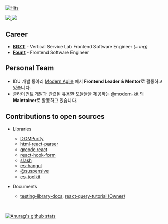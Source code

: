 [![Hits](https://hits.seeyoufarm.com/api/count/incr/badge.svg?url=https%3A%2F%2Fgithub.com%2Fssi02014&count_bg=%2379C83D&title_bg=%23555555&icon=compropago.svg&icon_color=%23E7E7E7&title=hits&edge_flat=false)](https://hits.seeyoufarm.com)
<br />

<div>
  <a href="https://www.linkedin.com/in/%EB%AF%BC%EC%9E%AC-%EC%A0%84-b07774216" target="_blank">
    <img src="https://img.shields.io/badge/LinkedIn-3776AB?style=for-the-badge&logo=linkedin&logoColor=white" />
  </a>
  <a href="https://blog.naver.com/ssi02014" target="_blank">
    <img src="https://img.shields.io/badge/Naver Blog-03C75A?style=for-the-badge&logo=naver&logoColor=white" />
  </a>
</div>

## Career
- <b>[BGZT](https://bgzt.co.kr/)</b> - Vertical Service Lab Frontend Software Engineer <i>(~ ing)</i></b>
- <b>[Fount](https://fount.co/)</b> - Frontend Software Engineer 

## Personal Team
- IDU 개발 동아리 [Modern Agile](https://modern-agile-official-client.vercel.app/) 에서 **Frontend Leader & Mentor**로 활동하고 있습니다.
- 클라이언트 개발과 관련된 유용한 모듈들을 제공하는 [@modern-kit](https://github.com/modern-agile-team/modern-kit) 의 **Maintainer**로 활동하고 있습니다.

## Contributions to open sources
- Libraries
  - [DOMPurify](https://github.com/cure53/DOMPurify/issues?q=involves%3Assi02014+)
  - [html-react-parser](https://github.com/remarkablemark/html-react-parser/issues?q=involves%3Assi02014+)
  - [qrcode.react](https://github.com/zpao/qrcode.react/issues?q=involves%3Assi02014+)
  - [react-hook-form](https://github.com/react-hook-form/react-hook-form/issues?q=involves%3Assi02014+)
  - [slash](https://github.com/toss/slash/pulls?q=is%3Apr+is%3Amerged+author%3Assi02014+)
  - [es-hangul](https://github.com/toss/es-hangul/pulls?q=is%3Apr+is%3Amerged+author%3Assi02014+)
  - [@suspensive](https://github.com/toss/suspensive/issues?q=involves%3Assi02014+)
  - [es-toolkit](https://github.com/toss/es-toolkit/issues?q=involves%3Assi02014+)

- Documents
  - [testing-library-docs](https://github.com/testing-library/testing-library-docs/pulls?q=is%3Apr+is%3Amerged+author%3Assi02014+), [react-query-tutorial (Owner)](https://github.com/ssi02014/react-query-tutorial)

<br />

[![Anurag's github stats](https://github-readme-stats.vercel.app/api?username=ssi02014)](https://github.com/anuraghazra/github-readme-stats)
